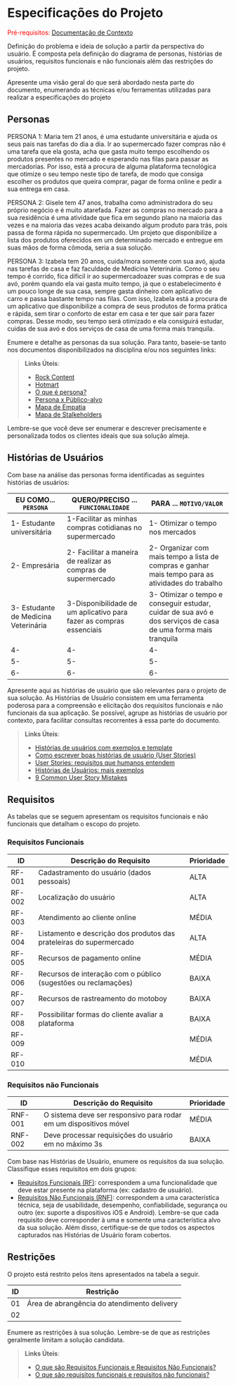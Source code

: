 # Especificações do Projeto

<span style="color:red">Pré-requisitos: <a href="1-Documentação de Contexto.md"> Documentação de Contexto</a></span>

Definição do problema e ideia de solução a partir da perspectiva do usuário. É composta pela definição do  diagrama de personas, histórias de usuários, requisitos funcionais e não funcionais além das restrições do projeto.

Apresente uma visão geral do que será abordado nesta parte do documento, enumerando as técnicas e/ou ferramentas utilizadas para realizar a especificações do projeto

## Personas

PERSONA 1: Maria tem 21 anos, é uma estudante universitária e ajuda os seus pais nas tarefas do dia a dia. Ir ao supermercado fazer compras não é uma tarefa que ela gosta, acha que gasta muito tempo escolhendo os produtos presentes no mercado e esperando nas filas para passar as mercadorias. Por isso, está a procura de alguma plataforma tecnológica que otimize o seu tempo neste tipo de tarefa, de modo que consiga escolher os produtos que queira comprar, pagar de forma online e pedir a sua entrega em casa.


PERSONA 2: Gisele tem 47 anos, trabalha como administradora do seu próprio negócio e é muito atarefada. Fazer as compras no mercado para a sua residência é uma atividade que fica em segundo plano na maioria das vezes e na maioria das vezes acaba deixando algum produto para trás, pois passa de forma rápida no supermercado. Um projeto que disponibilize a lista dos produtos oferecidos em um determinado mercado e entregue em suas mãos de forma cômoda, seria a sua solução.


PERSONA 3: Izabela tem 20 anos, cuida/mora somente com sua avó, ajuda nas tarefas de casa e faz faculdade de Medicina Veterinária. Como o seu tempo é corrido, fica dificil ir ao supermercadoazer suas compras e de sua avó, porém quando ela vai gasta muito tempo, já que o estabelecimento é um pouco longe de sua casa, sempre gasta dinheiro com aplicativo de carro e passa bastante tempo nas filas. Com isso, Izabela está a procura de um aplicativo que disponibilize a compra de seus produtos de forma prática e rápida, sem tirar o conforto de estar em casa e ter que sair para fazer compras. Desse modo, seu tempo será otimizado e ela consiguirá estudar, cuidas de sua avó e dos serviços de casa de uma forma mais tranquila.


Enumere e detalhe as personas da sua solução. Para tanto, baseie-se tanto nos documentos disponibilizados na disciplina e/ou nos seguintes links:

> **Links Úteis**:
> - [Rock Content](https://rockcontent.com/blog/personas/)
> - [Hotmart](https://blog.hotmart.com/pt-br/como-criar-persona-negocio/)
> - [O que é persona?](https://resultadosdigitais.com.br/blog/persona-o-que-e/)
> - [Persona x Público-alvo](https://flammo.com.br/blog/persona-e-publico-alvo-qual-a-diferenca/)
> - [Mapa de Empatia](https://resultadosdigitais.com.br/blog/mapa-da-empatia/)
> - [Mapa de Stalkeholders](https://www.racecomunicacao.com.br/blog/como-fazer-o-mapeamento-de-stakeholders/)
>
Lembre-se que você deve ser enumerar e descrever precisamente e personalizada todos os clientes ideais que sua solução almeja.

## Histórias de Usuários

Com base na análise das personas forma identificadas as seguintes histórias de usuários:

|EU COMO... `PERSONA`| QUERO/PRECISO ... `FUNCIONALIDADE` |  PARA ... `MOTIVO/VALOR`                 |
|--------------------|------------------------------------|  ----------------------------------------|
|1- Estudante universitária  | 1-Facilitar as minhas compras cotidianas no supermercado |1- Otimizar o tempo nos mercados|
|2- Empresária | 2- Facilitar a maneira de realizar as compras de supermercado | 2- Organizar com mais tempo a lista de compras e ganhar mais tempo para as atividades do trabalho|
|3- Estudante de Medicina Veterinária  | 3-Disponibilidade de um aplicativo para fazer as compras essenciais  |3- Otimizar o tempo e conseguir estudar, cuidar de sua avó e dos serviços de casa de uma forma mais tranquila|
|4-                          | 4-                                                       |4-                              |
|5-                          | 5-                                                       |5-                              |
|6-                          | 6-                                                       |6-                              |

Apresente aqui as histórias de usuário que são relevantes para o projeto de sua solução. As Histórias de Usuário consistem em uma ferramenta poderosa para a compreensão e elicitação dos requisitos funcionais e não funcionais da sua aplicação. Se possível, agrupe as histórias de usuário por contexto, para facilitar consultas recorrentes à essa parte do documento.

> **Links Úteis**:
> - [Histórias de usuários com exemplos e template](https://www.atlassian.com/br/agile/project-management/user-stories)
> - [Como escrever boas histórias de usuário (User Stories)](https://medium.com/vertice/como-escrever-boas-users-stories-hist%C3%B3rias-de-usu%C3%A1rios-b29c75043fac)
> - [User Stories: requisitos que humanos entendem](https://www.luiztools.com.br/post/user-stories-descricao-de-requisitos-que-humanos-entendem/)
> - [Histórias de Usuários: mais exemplos](https://www.reqview.com/doc/user-stories-example.html)
> - [9 Common User Story Mistakes](https://airfocus.com/blog/user-story-mistakes/)

## Requisitos

As tabelas que se seguem apresentam os requisitos funcionais e não funcionais que detalham o escopo do projeto.

### Requisitos Funcionais

|ID    | Descrição do Requisito  | Prioridade |
|------|-----------------------------------------|----|
|RF-001| Cadastramento do usuário (dados pessoais)| ALTA | 
|RF-002| Localização do usuário                  | ALTA |
|RF-003| Atendimento ao cliente online           | MÉDIA |
|RF-004| Listamento e descrição dos produtos das prateleiras do supermercado  | ALTA |
|RF-005| Recursos de pagamento online            | MÉDIA |
|RF-006| Recursos de interação com o público (sugestões ou reclamações)   | BAIXA |
|RF-007| Recursos de rastreamento do motoboy     | BAIXA |
|RF-008| Possibilitar formas do cliente avaliar a plataforma   | BAIXA |
|RF-009|                                                       | MÉDIA |
|RF-010|                                                       | MÉDIA |


### Requisitos não Funcionais

|ID     | Descrição do Requisito  |Prioridade |
|-------|-------------------------|----|
|RNF-001| O sistema deve ser responsivo para rodar em um dispositivos móvel | MÉDIA | 
|RNF-002| Deve processar requisições do usuário em no máximo 3s |  BAIXA | 

Com base nas Histórias de Usuário, enumere os requisitos da sua solução. Classifique esses requisitos em dois grupos:

- [Requisitos Funcionais
 (RF)](https://pt.wikipedia.org/wiki/Requisito_funcional):
 correspondem a uma funcionalidade que deve estar presente na
  plataforma (ex: cadastro de usuário).
- [Requisitos Não Funcionais
  (RNF)](https://pt.wikipedia.org/wiki/Requisito_n%C3%A3o_funcional):
  correspondem a uma característica técnica, seja de usabilidade,
  desempenho, confiabilidade, segurança ou outro (ex: suporte a
  dispositivos iOS e Android).
Lembre-se que cada requisito deve corresponder à uma e somente uma
característica alvo da sua solução. Além disso, certifique-se de que
todos os aspectos capturados nas Histórias de Usuário foram cobertos.

## Restrições

O projeto está restrito pelos itens apresentados na tabela a seguir.

|ID| Restrição                                             |
|--|-------------------------------------------------------|
|01| Área de abrangência do atendimento delivery           |
|02|                                                       |


Enumere as restrições à sua solução. Lembre-se de que as restrições geralmente limitam a solução candidata.

> **Links Úteis**:
> - [O que são Requisitos Funcionais e Requisitos Não Funcionais?](https://codificar.com.br/requisitos-funcionais-nao-funcionais/)
> - [O que são requisitos funcionais e requisitos não funcionais?](https://analisederequisitos.com.br/requisitos-funcionais-e-requisitos-nao-funcionais-o-que-sao/)
